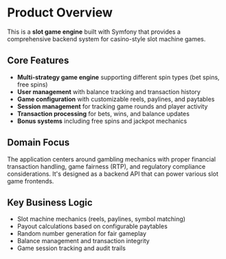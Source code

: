 # Product Overview

This is a **slot game engine** built with Symfony that provides a comprehensive backend system for casino-style slot machine games.

## Core Features

- **Multi-strategy game engine** supporting different spin types (bet spins, free spins)
- **User management** with balance tracking and transaction history
- **Game configuration** with customizable reels, paylines, and paytables
- **Session management** for tracking game rounds and player activity
- **Transaction processing** for bets, wins, and balance updates
- **Bonus systems** including free spins and jackpot mechanics

## Domain Focus

The application centers around gambling mechanics with proper financial transaction handling, game fairness (RTP), and regulatory compliance considerations. It's designed as a backend API that can power various slot game frontends.

## Key Business Logic

- Slot machine mechanics (reels, paylines, symbol matching)
- Payout calculations based on configurable paytables
- Random number generation for fair gameplay
- Balance management and transaction integrity
- Game session tracking and audit trails